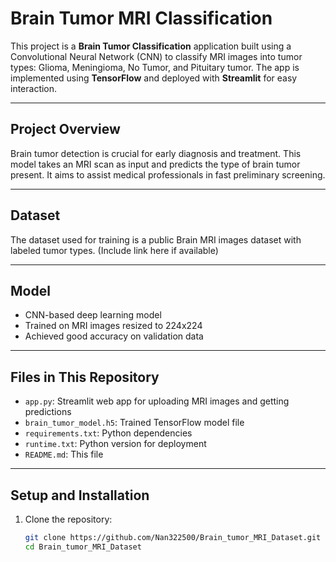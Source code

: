 # Brain Tumor MRI Classification

This project is a **Brain Tumor Classification** application built using a Convolutional Neural Network (CNN) to classify MRI images into tumor types: Glioma, Meningioma, No Tumor, and Pituitary tumor. The app is implemented using **TensorFlow** and deployed with **Streamlit** for easy interaction.

---

## Project Overview

Brain tumor detection is crucial for early diagnosis and treatment. This model takes an MRI scan as input and predicts the type of brain tumor present. It aims to assist medical professionals in fast preliminary screening.

---

## Dataset

The dataset used for training is a public Brain MRI images dataset with labeled tumor types. (Include link here if available)

---

## Model

- CNN-based deep learning model
- Trained on MRI images resized to 224x224
- Achieved good accuracy on validation data

---

## Files in This Repository

- `app.py`: Streamlit web app for uploading MRI images and getting predictions  
- `brain_tumor_model.h5`: Trained TensorFlow model file  
- `requirements.txt`: Python dependencies  
- `runtime.txt`: Python version for deployment  
- `README.md`: This file  

---

## Setup and Installation

1. Clone the repository:

   ```bash
   git clone https://github.com/Nan322500/Brain_tumor_MRI_Dataset.git
   cd Brain_tumor_MRI_Dataset
